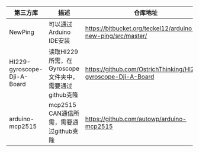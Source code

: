 | 第三方库                        | 描述                                    | 仓库地址                                                           |
| --------------------------- | ------------------------------------- | -------------------------------------------------------------- |
| NewPing                     | 可以通过Arduino IDE安装                     | https://bitbucket.org/teckel12/arduino-new-ping/src/master/    |
| HI229-gyroscope-Dji-A-Board | 读取HI229所需，在Gyroscope文件夹中，需要通过github克隆 | https://github.com/OstrichThinking/HI229-gyroscope-Dji-A-Board |
| arduino-mcp2515             | mcp2515 CAN通信所需，需要通过github克隆          | https://github.com/autowp/arduino-mcp2515                      |


